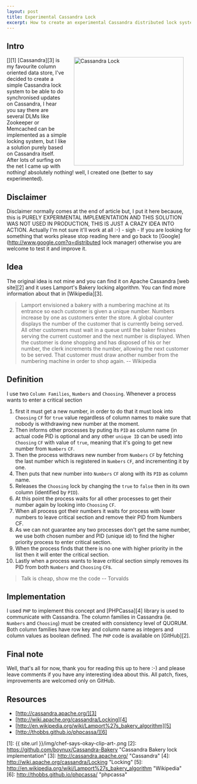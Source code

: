 ```yaml
---
layout: post
title: Experimental Cassandra Lock
excerpt: How to create an experimental Cassandra distributed lock system to be able to do synchronised insertion/updates on Cassandra.
---
```


## Intro 

[<img align='right' class="wp-image-438 alignright" style="margin-left: 20px; margin-right: 20px;" alt="Cassandra Lock" src="{{ site.url }}/img/chef-says-okay-clip-art-300x296.png" width="300" height="296" />][1]
[Cassandra][3] is my favourite column oriented data store, I've decided to create a simple Cassandra lock system to be able to do synchronised updates on Cassandra, I hear you say there are several DLMs like Zookeeper or Memcached can be implemented as a simple locking system, but I like a solution purely based on Cassandra itself. After lots of surfing on the net I came up with nothing! absolutely nothing! well, I created one (better to say experimented). 

## Disclaimer 
Disclaimer normally comes at the end of article but, I put it here because, this is PURELY EXPERIMENTAL IMPLEMENTATION AND THIS SOLUTION WAS NOT USED IN PRODUCTION, THIS IS JUST A CRAZY IDEA INTO ACTION. Actually I'm not sure it'll work at all :-) - sigh - If you are looking for something that works please stop reading here and go back to [Google](http://www.google.com?q=distributed lock manager) otherwise you are welcome to test it and improve it. 

<script type="text/javascript" src="//pagead2.googlesyndication.com/pagead/js/adsbygoogle.js" async="true"></script>
<div class="ads"> <ins class="adsbygoogle" style="display:block" data-ad-client="ca-pub-5768423765640512" data-ad-slot="7013600384" data-ad-format="horizontal"></ins> </div> <script> (adsbygoogle = window.adsbygoogle || []).push({}); </script>

## Idea 
The original idea is not mine and you can find it on Apache Cassandra [web site][2] and it uses Lamport's Bakery locking algorithm. You can find more information about that in [Wikipedia][3]. 

> Lamport envisioned a bakery with a numbering machine at its entrance so each customer is given a unique number. Numbers increase by one as customers enter the store. A global counter displays the number of the customer that is currently being served. All other customers must wait in a queue until the baker finishes serving the current customer and the next number is displayed. When the customer is done shopping and has disposed of his or her number, the clerk increments the number, allowing the next customer to be served. That customer must draw another number from the numbering machine in order to shop again. -- Wikipedia

##  Definition 
I use two `Column Families`, `Numbers` and `Choosing`. Whenever a process wants to enter a critical section 

1. first it must get a new number, in order to do that it must look into `Choosing` `CF` for `true` value regardless of column names to make sure that nobody is withdrawing new number at the moment. 
2. Then informs other processes by puting its `PID` as column name (in actual code PID is optional and any other `unique ID` can be used) into `Choosing` `CF` with value of `true`, meaning that it's going to get new number from `Numbers` `CF`. 
3. Then the process withdraws new number from `Numbers` `CF` by fetching the last number which is registered in `Numbers` `CF`, and incrementing it by one. 
4. Then puts that new number into `Numbers` `CF` along with its `PID` as column name. 
5. Releases the `Choosing` lock by changing the `true` to `false` then in its own column (identified by `PID`). 
6. At this point the process waits for all other processes to get their number  again by looking into `Choosing` `CF`.
7. When all process got their numbers it waits for process with lower numbers to leave critical section and remove their PID from Numbers CF. 
8. As we can not guarantee any two processes don't get the same number, we use both chosen number and PID (unique id) to find the higher priority process to enter critical section. 
9. When the process finds that there is no one with higher priority in the list then it will enter the critical section. 
10. Lastly when a process wants to leave critical section simply removes its PID from both `Numbers` and `Choosing` `CF`s. 

> Talk is cheap, show me the code -- Torvalds

## Implementation 
I used `PHP` to implement this concept and [PHPCassa][4] library is used to communicate with Cassandra. The column families in Cassandra (ie. `Numbers` and `Choosing`) must be created with consistency level of QUORUM. Both column families have row key and column name as integers and column values as boolean defined. The `PHP` code is available on [GitHub][2]. 

<div class="ads"> <ins class="adsbygoogle" style="display:block" data-ad-client="ca-pub-5768423765640512" data-ad-slot="7013600384" data-ad-format="rectangle"></ins> </div> <script> (adsbygoogle = window.adsbygoogle || []).push({}); </script>

## Final note 
Well, that's all for now, thank you for reading this up to here :-) and please leave comments if you have any interesting idea about this. All patch, fixes, improvements are welcomed only on GitHub.

## Resources

+ [http://cassandra.apache.org/][3] 
+ [http://wiki.apache.org/cassandra/Locking][4] 
+ [http://en.wikipedia.org/wiki/Lamport%27s_bakery_algorithm][5] 
+ [http://thobbs.github.io/phpcassa/][6]

 [1]: {{ site.url }}/img/chef-says-okay-clip-art-.png
 [2]: https://github.com/boynux/Cassandra-Bakery "Cassandra Bakery lock implementation"
 [3]: http://cassandra.apache.org/ "Cassandra"
 [4]: http://wiki.apache.org/cassandra/Locking "Locking"
 [5]: http://en.wikipedia.org/wiki/Lamport%27s_bakery_algorithm "Wikipedia"
 [6]: http://thobbs.github.io/phpcassa/ "phpcassa"
